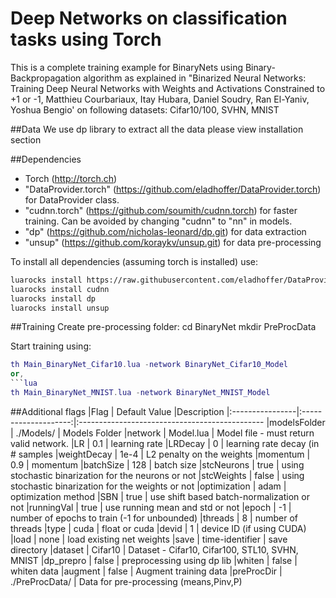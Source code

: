 Deep Networks on classification tasks using Torch
=================================================
This is a complete training example for BinaryNets using Binary-Backpropagation algorithm as explained in
"Binarized Neural Networks: Training Deep Neural Networks with Weights and Activations Constrained to +1 or -1, Matthieu Courbariaux, Itay Hubara, Daniel Soudry, Ran El-Yaniv, Yoshua Bengio'
on following datasets: Cifar10/100, SVHN, MNIST

##Data
We use dp library to extract all the data please view installation section

##Dependencies
* Torch (http://torch.ch)
* "DataProvider.torch" (https://github.com/eladhoffer/DataProvider.torch) for DataProvider class.
* "cudnn.torch" (https://github.com/soumith/cudnn.torch) for faster training. Can be avoided by changing "cudnn" to "nn" in models.
* "dp" (https://github.com/nicholas-leonard/dp.git) for data extraction
* "unsup" (https://github.com/koraykv/unsup.git) for data pre-processing

To install all dependencies (assuming torch is installed) use:
```bash
luarocks install https://raw.githubusercontent.com/eladhoffer/DataProvider.torch/master/dataprovider-scm-1.rockspec
luarocks install cudnn
luarocks install dp
luarocks install unsup
```

##Training
Create pre-processing folder:
cd BinaryNet
mkdir PreProcData

Start training using:
```lua
th Main_BinaryNet_Cifar10.lua -network BinaryNet_Cifar10_Model
or,
```lua
th Main_BinaryNet_MNIST.lua -network BinaryNet_MNIST_Model
```

##Additional flags
|Flag             | Default Value        |Description
|:----------------|:--------------------:|:----------------------------------------------
|modelsFolder     |  ./Models/           | Models Folder
|network          |  Model.lua           | Model file - must return valid network.
|LR               |  0.1                 | learning rate
|LRDecay          |  0                   | learning rate decay (in # samples
|weightDecay      |  1e-4                | L2 penalty on the weights
|momentum         |  0.9                 | momentum
|batchSize        |  128                 | batch size
|stcNeurons       |  true                | using stochastic binarization for the neurons or not
|stcWeights       |  false               | using stochastic binarization for the weights or not
|optimization     |  adam                | optimization method
|SBN              |  true                | use shift based batch-normalization or not
|runningVal       |  true                | use running mean and std or not
|epoch            |  -1                  | number of epochs to train (-1 for unbounded)
|threads          |  8                   | number of threads
|type             |  cuda                | float or cuda
|devid            |  1                   | device ID (if using CUDA)
|load             |  none                |  load existing net weights
|save             |  time-identifier     | save directory
|dataset          |  Cifar10             | Dataset - Cifar10, Cifar100, STL10, SVHN, MNIST
|dp_prepro        |  false               | preprocessing using dp lib
|whiten           |  false               | whiten data
|augment          |  false               | Augment training data
|preProcDir       |  ./PreProcData/      | Data for pre-processing (means,Pinv,P)

